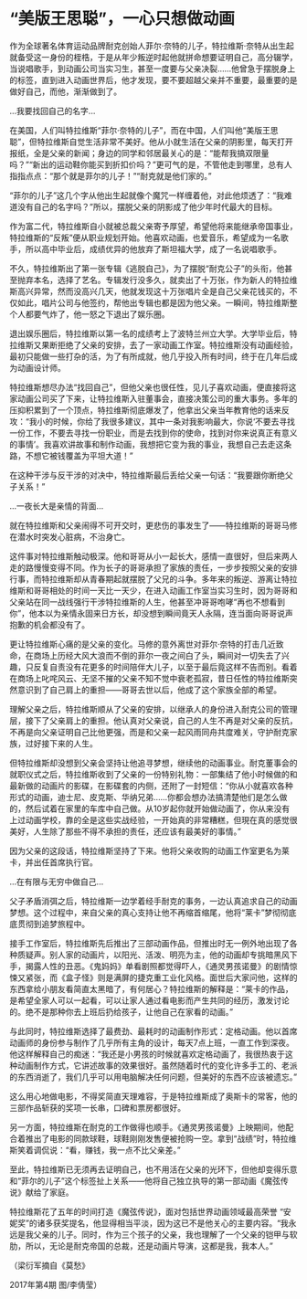 # “美版王思聪”，一心只想做动画

作为全球著名体育运动品牌耐克创始人菲尔·奈特的儿子，特拉维斯·奈特从出生起就备受这一身份的桎梏，于是从年少叛逆时起他就拼命想要证明自己，高分辍学，当说唱歌手，到动画公司当实习生，甚至一度要与父亲决裂……他曾急于摆脱身上的标签，直到进入动画世界后，他才发现，要不要超越父亲并不重要，最重要的是做好自己，而他，渐渐做到了。 

...我要找回自己的名字... 

在美国，人们叫特拉维斯“菲尔·奈特的儿子”，而在中国，人们叫他“美版王思聪”，但特拉维斯自觉生活非常不美好。他从小就生活在父亲的阴影里，每天打开报纸，全是父亲的新闻；身边的同学和邻居最关心的是：“能帮我搞双限量吗？”“新出的运动鞋你能买到折扣价吗？”更可气的是，不管他走到哪里，总有人指指点点：“那个就是菲尔的儿子！”“耐克就是他们家的。” 

“菲尔的儿子”这几个字从他出生起就像个魔咒一样缠着他，对此他烦透了：“我难道没有自己的名字吗？”所以，摆脱父亲的阴影成了他少年时代最大的目标。 

作为富二代，特拉维斯自小就被总裁父亲寄予厚望，希望他将来能继承帝国事业，特拉维斯的“反叛”便从职业规划开始。他喜欢动画，也爱音乐，希望成为一名歌手，所以高中毕业后，成绩优异的他放弃了斯坦福大学，成了一名说唱歌手。 

不久，特拉维斯出了第一张专辑《逃脱自己》，为了摆脱“耐克公子”的头衔，他甚至抛弃本名，选择了艺名。专辑发行没多久，就卖出了十万张，作为新人的特拉维斯高兴异常，然而没高兴几天，他就发现这十万张唱片全是自己父亲花钱买的，不仅如此，唱片公司与他签约，帮他出专辑也都是因为他父亲。一瞬间，特拉维斯整个人都要气炸了，他一怒之下退出了娱乐圈。 

退出娱乐圈后，特拉维斯以第一名的成绩考上了波特兰州立大学。大学毕业后，特拉维斯又果断拒绝了父亲的安排，去了一家动画工作室。特拉维斯没有动画经验，最初只能做一些打杂的活，为了有所成就，他几乎投入所有时间，终于在几年后成为动画设计师。 

特拉维斯想尽办法“找回自己”，但他父亲也很任性，见儿子喜欢动画，便直接将这家动画公司买了下来，让特拉维斯入驻董事会，直接决策公司的重大事务。多年的压抑积累到了一个顶点，特拉维斯彻底爆发了，他拿出父亲当年教育他的话来反攻：“我小的时候，你给了我很多建议，其中一条对我影响最大，你说‘不要去寻找一份工作，不要去寻找一份职业，而是去找到你的使命，找到对你来说真正有意义的事情’。我喜欢讲故事和制作动画，我想把它变为我的事业，我想自己去走这条路，不想它被钱覆盖为平坦大道！” 

在这种干涉与反干涉的对决中，特拉维斯最后丢给父亲一句话：“我要跟你断绝父子关系！” 

...一夜长大是亲情的背面... 

就在特拉维斯和父亲闹得不可开交时，更悲伤的事发生了——特拉维斯的哥哥马修在潜水时突发心脏病，不治身亡。 

这件事对特拉维斯触动极深。他和哥哥从小一起长大，感情一直很好，但后来两人走的路慢慢变得不同。作为长子的哥哥承担了家族的责任，一步步按照父亲的安排行事，而特拉维斯却从青春期起就摆脱了父兄的斗争。多年来的叛逆、游离让特拉维斯和哥哥相处的时间一天比一天少，在进入动画工作室当实习生时，因为哥哥和父亲站在同一战线强行干涉特拉维斯的人生，他甚至冲哥哥咆哮“再也不想看到你”，他本以为亲情永固来日方长，却没想到瞬间竟天人永隔，连当面向哥哥说声抱歉的机会都没有了。 

更让特拉维斯心痛的是父亲的变化。马修的意外离世对菲尔·奈特的打击几近致命，在商场上历经大风大浪而不倒的菲尔一夜之间白了头，瞬间对一切失去了兴趣，只反复自责没有花更多的时间陪伴大儿子，以至于最后竟这样不告而别。看着在商场上叱咤风云、无坚不摧的父亲不知不觉中衰老孤寂，昔日任性的特拉维斯突然意识到了自己肩上的重担——哥哥去世以后，他成了这个家族全部的希望。 

理解父亲之后，特拉维斯顺从了父亲的安排，以继承人的身份进入耐克公司的管理层，接下了父亲肩上的重担。他认真对父亲说，自己的人生不再是对父亲的反抗，不再是向父亲证明自己比他更强，而是和父亲一起风雨同舟共度难关，守护耐克家族，过好接下来的人生。 

但特拉维斯却没想到父亲会坚持让他追寻梦想，继续他的动画事业。耐克董事会的就职仪式之后，特拉维斯收到了父亲的一份特别礼物：一部集结了他小时候做的和最新做的动画片的影碟，在影碟套的内侧，还附了一封短信：“你从小就喜欢各种形式的动画，迪士尼、皮克斯、华纳兄弟……你都会想办法搞清楚他们是怎么做的，然后试着在家里的车库中自己做。从10岁起你就开始做动画了，你从来没有上过动画学校，靠的全是这些实战经验，一开始真的非常糟糕，但現在真的感觉很美好，人生除了那些不得不承担的责任，还应该有最美好的事情。” 

因为父亲的这段话，特拉维斯坚持了下来。他将父亲收购的动画工作室更名为莱卡，并出任首席执行官。 

...在有限与无穷中做自己... 

父子矛盾消弭之后，特拉维斯一边学着经手耐克的事务，一边认真追求自己的动画梦想。这个过程中，来自父亲的真心支持让他不再缩首缩尾，他将“莱卡”梦彻彻底底贯彻到追梦旅程中。 

接手工作室后，特拉维斯先后推出了三部动画作品，但推出时无一例外地出现了各种质疑声。别人家的动画片，以阳光、活泼、明亮为主，他的动画却专挑暗黑风下手，揭露人性的丑恶。《鬼妈妈》单看剧照都觉得吓人，《通灵男孩诺曼》的剧情惊悚又紧张，而《盒子怪》则是满屏的捷克重工业化风格。面世后大家问他，这样的东西拿给小朋友看简直太黑暗了，有何居心？特拉维斯的解释是：“莱卡的作品，是希望全家人可以一起看，可以让家人通过看电影而产生共同的经历，激发讨论的。绝不是那种你去上班后扔给孩子，让他自己在家看的动画。” 

与此同时，特拉维斯选择了最费劲、最耗时的动画制作形式：定格动画。他以首席动画师的身份参与制作了几乎所有主角的设计，每天7点上班，一直工作到深夜。他这样解释自己的痴迷：“我还是小男孩的时候就喜欢定格动画了，我很热衷于这种动画制作方式，它讲述故事的效果很好。虽然随着时代的变化许多手工的、老派的东西消逝了，我们几乎可以用电脑解决任何问题，但美好的东西不应该被遗忘。” 

这么用心地做电影，不得奖简直天理难容，于是特拉维斯成了奥斯卡的常客，他的三部作品斩获的奖项一长串，口碑和票房都很好。 

另一方面，特拉维斯在耐克的工作做得也顺手。《通灵男孩诺曼》上映期间，他配合着推出了电影的同款球鞋，球鞋刚刚发售便被抢购一空。拿到“战绩”时，特拉维斯笑着调侃说：“看，赚钱，我一点不比父亲差。” 

至此，特拉维斯已无须再去证明自己，也不用活在父亲的光环下，但他却变得乐意和“菲尔的儿子”这个标签扯上关系——他将自己独立执导的第一部动画《魔弦传说》献给了家庭。 

特拉维斯花了五年的时间打造《魔弦传说》，面对包括世界动画领域最高荣誉 “安妮奖”的诸多获奖提名，他显得相当平淡，因为这已不是他关心的主要内容。“我永远是我父亲的儿子。同时，作为三个孩子的父亲，我也理解了一个父亲的铠甲与软肋，所以，无论是耐克帝国的总裁，还是动画片导演，这都是我，我本人。” 

（梁衍军摘自《莫愁》 

2017年第4期 图/李倩莹）
